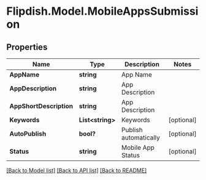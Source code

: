 # Flipdish.Model.MobileAppsSubmission
## Properties

Name | Type | Description | Notes
------------ | ------------- | ------------- | -------------
**AppName** | **string** | App Name | 
**AppDescription** | **string** | App Description | 
**AppShortDescription** | **string** | App Description | 
**Keywords** | **List&lt;string&gt;** | Keywords | [optional] 
**AutoPublish** | **bool?** | Publish automatically | [optional] 
**Status** | **string** | Mobile App Status | [optional] 

[[Back to Model list]](../README.md#documentation-for-models) [[Back to API list]](../README.md#documentation-for-api-endpoints) [[Back to README]](../README.md)

